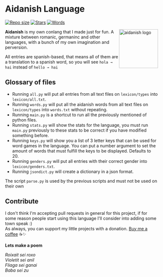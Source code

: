 # Aidanish Language
<a href="https://github.com/AntikoreDev/ai-lang" onClick = "return false"><img alt = "Repo size" src = "https://img.shields.io/github/repo-size/AntikoreDev/ai-lang?style=for-the-badge"></a>
<a href="https://github.com/AntikoreDev/ai-lang/stargazers"><img alt = "Stars" src = "https://img.shields.io/github/stars/AntikoreDev/ai-lang?style=for-the-badge"></a>
<a href="https://github.com/AntikoreDev/ai-lang/blob/main/lexicon/words.txt"><img alt = "Words" src = "https://img.shields.io/tokei/lines/github/AntikoreDev/ai-lang?label=Word%20Count&style=for-the-badge"></a>

<img src="https://www.antikore.dev/img/aidanakia.png" alt="aidanish logo" align="right" width="128" height="128"/>

**Aidanish** is my own conlang that I made just for fun. A mixture between romanic, germaninc and other languages, with a bunch of my own imagination and perversion. 

All entries are spanish-based, that means all of them are a translation to a spanish word, so you will see `hola → hai` instead of `hello → hai`

## Glossary of files
* Running `all.py` will put all entries from all text files on `lexicon/types` into `lexicon/all.txt`.
* Running `words.py` will put all the aidanish words from all text files on `lexicon/types` into `words.txt` without repeating.
* Running `main.py` is a shortcut to run all the previously mentioned of python files.
* Running `stats.py` will show the stats for the language, you must run `main.py` previously to these stats to be correct if you have modified something before.
* Running `keys.py` will show you a list of 3 letter keys that can be used for word games in the language. You can put a number argument to set the amount of words that must fulfill the keys to be displayed. Defaults to 20.
* Running `genders.py` will put all entries with their correct gender into `lexicon/genders.txt`.
* Running `jsondict.py` will create a dictionary in a json format.

The script `parse.py` is used by the previous scripts and must not be used on their own

## Contribute
I don't think I'm accepting pull requests in general for this project, if for some reason people start using this language I'll consider into adding some town speak :)<br>
As always, you can support my little projects with a donation. [Buy me a coffee](https://ko-fi.com/antikore) ☕✨

**__Lets make a poem__**

*Roixait sei roxo*<br>
*Violetit sei anil*<br>
*Fliaga sei ganai*<br>
*Baba sei zu*<br>
